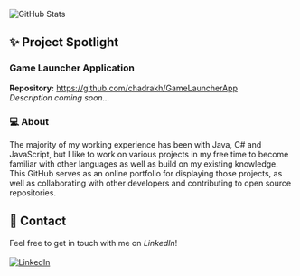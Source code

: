 ![GitHub Stats](https://github-readme-stats.vercel.app/api?username=chadrakh&count_private=true&show_icons=true&theme=onedark&custom_title=Chadrak's&nbsp;GitHub&nbsp;Profile&bg_color=0d1117&icon_color=61DAFB&text_color=ffffff&title_color=ffffff)

## ✨ Project Spotlight
### Game Launcher Application
<b>Repository:</b> https://github.com/chadrakh/GameLauncherApp
<br>
<i>Description coming soon...</i>

### 💻 About
The majority of my working experience has been with Java, C# and JavaScript, but I like to work on various projects in my free time to become familiar with other languages as well as build on my existing knowledge. This GitHub serves as an online portfolio for displaying those projects, as well as collaborating with other developers and contributing to open source repositories.

## 📧 Contact
Feel free to get in touch with me on <i>LinkedIn</i>!
<br /><br />
[![LinkedIn](https://img.shields.io/badge/LinkedIn-20232A.svg?style=for-the-badge&logo=Instagram&logoColor=0077B5)](https://www.linkedin.com/in/chadrakholondo/)

<!--
Tech Stack Icons

[![JavaScript](https://img.shields.io/badge/JavaScript-20232A?style=for-the-badge&logo=javascript&logoColor=F7DF1E)](https://github.com/chadrakh?tab=repositories&q=&type=&language=javascript&sort=)
[![React JS](https://img.shields.io/badge/React-20232A?style=for-the-badge&logo=react&logoColor=61DAFB)](https://github.com/chadrakh?tab=repositories&q=&type=&language=javascript&sort=)
[![Java](https://img.shields.io/badge/Java-20232A?style=for-the-badge&logo=java&logoColor=white)](https://github.com/chadrakh?tab=repositories&q=&type=&language=java&sort=)
[![C#](https://img.shields.io/badge/C%23-20232A?style=for-the-badge&logo=c-sharp&logoColor=white)](https://github.com/chadrakh?tab=repositories&q=&type=&language=c%23&sort=)
-->

<!-- 
Stats & Badges

[Stats:] https://github.com/anuraghazra/github-readme-stats

[Badges:]
https://github.com/alexandresanlim/Badges4-README.md-Profile
https://github.com/Ileriayo/markdown-badges
https://dev.to/envoy_/150-badges-for-github-pnk
-->
